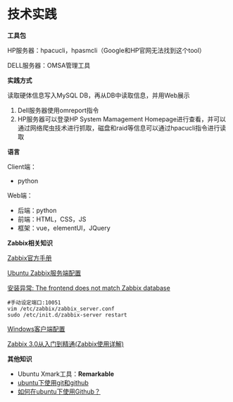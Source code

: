 技术实践
===

**工具包**

HP服务器：hpacucli，hpasmcli（Google和HP官网无法找到这个tool）

DELL服务器：OMSA管理工具

**实践方式**

读取硬体信息写入MySQL DB，再从DB中读取信息，并用Web展示

1. Dell服务器使用omreport指令
2. HP服务器可以登录HP System Mamagement Homepage进行查看，并可以通过网络爬虫技术进行抓取，磁盘和raid等信息可以通过hpacucli指令进行读取

**语言**

Client端：

- python

Web端：

- 后端：python
- 前端：HTML，CSS，JS
- 框架：vue，elementUI，JQuery

**Zabbix相关知识**

[Zabbix官方手册](https://www.zabbix.com/documentation/3.4/zh/manual)

[Ubuntu Zabbix服务端配置](https://my.oschina.net/zhangyangyang/blog/841043)

[安装异常: The frontend does not match Zabbix database ](https://blog.csdn.net/purplegalaxy/article/details/37819899)

```sheel
#手动设定端口:10051
vim /etc/zabbix/zabbix_server.conf
sudo /etc/init.d/zabbix-server restart
```

[Windows客户端配置](https://www.jianshu.com/p/9befd0bc7188)

[Zabbix 3.0从入门到精通(Zabbix使用详解)](http://www.cnblogs.com/clsn/p/7885990.html)

**其他知识**

- Ubuntu Xmark工具：**Remarkable**
- [ubuntu下使用git和github](https://blog.csdn.net/qq_31456593/article/details/79248706)
- [如何在ubuntu下使用Github？](https://blog.csdn.net/tina_ttl/article/details/51326684)

